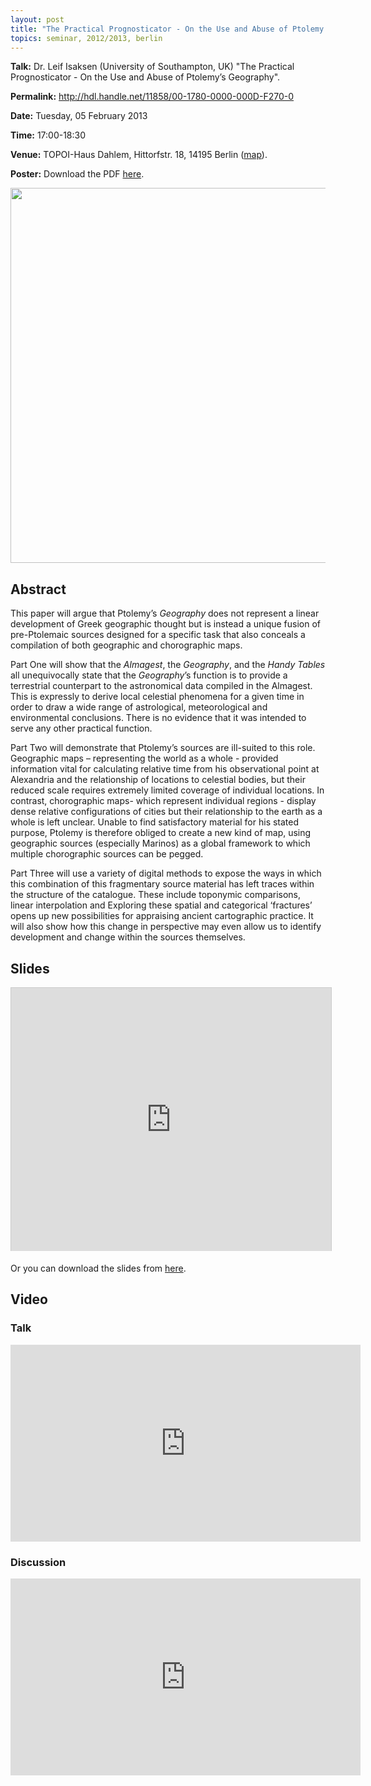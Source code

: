 ```yaml
---
layout: post
title: "The Practical Prognosticator - On the Use and Abuse of Ptolemy’s Geography"
topics: seminar, 2012/2013, berlin
---
```

<p>
<strong>Talk:</strong> 	Dr. Leif Isaksen (University of Southampton, UK) "The Practical Prognosticator - On the Use and Abuse of Ptolemy’s Geography".
</p>

**Permalink:** <http://hdl.handle.net/11858/00-1780-0000-000D-F270-0>

**Date:** Tuesday, 05 February 2013

**Time:** 17:00-18:30

**Venue:** TOPOI-Haus Dahlem, Hittorfstr. 18, 14195 Berlin ([map](http://goo.gl/maps/8OgGo)). 

**Poster:** Download the PDF [here](/berlin/files/Isaksen_poster.pdf).

<img src="/berlin/files/Isaksen_DCImage.jpg" width="600px"/>

## Abstract

This paper will argue that Ptolemy’s *Geography* does not represent a linear development of Greek geographic thought but is instead a unique fusion of pre-Ptolemaic sources designed for a specific task that also conceals a compilation of both geographic and chorographic maps.

Part One will show that the *Almagest*, the *Geography*, and the *Handy Tables* all unequivocally state that the *Geography*’s function is to provide a terrestrial counterpart to the astronomical data compiled in the Almagest. This is expressly to derive local celestial phenomena for a given time in order to draw a wide range of astrological, meteorological and environmental conclusions. There is no evidence that it was intended to serve any other practical function.

Part Two will demonstrate that Ptolemy’s sources are ill-suited to this role. Geographic maps – representing the world as a whole - provided information vital for calculating relative time from his observational point at Alexandria and the relationship of locations to celestial bodies, but their reduced scale requires extremely limited coverage of individual locations. In contrast, chorographic maps- which represent individual regions - display dense relative configurations of cities but their relationship to the earth as a whole is left unclear. Unable to find satisfactory material for his stated purpose, Ptolemy is therefore obliged to create a new kind of map, using geographic sources (especially Marinos) as a global framework to which multiple chorographic sources can be pegged.

Part Three will use a variety of digital methods to expose the ways in which this combination of this fragmentary source material has left traces within the structure of the catalogue. These include toponymic comparisons, linear interpolation and Exploring these spatial and categorical ‘fractures’ opens up new possibilities for appraising ancient cartographic practice. It will also show how this change in perspective may even allow us to identify development and change within the sources themselves.

## Slides


<iframe src="http://de.slideshare.net/slideshow/embed_code/16644164" width="512" height="421" frameborder="0" marginwidth="0" marginheight="0" scrolling="no" style="border:1px solid #CCC;border-width:1px 1px 0;margin-bottom:5px"> </iframe> 

Or you can download the slides from [here](/berlin/files/slides/dcsb_isaksen_05022013.pdf).

## Video

### Talk
<iframe width="560" height="315" src="http://www.youtube.com/embed/876x16jvneY?list=PLq4Pz4R7ts0UqSn0bgAgeX1lEpkL0SDs2" frameborder="0"> </iframe>

### Discussion
<iframe width="560" height="315" src="http://www.youtube.com/embed/sFJyRfwFdsY?list=PLq4Pz4R7ts0UqSn0bgAgeX1lEpkL0SDs2" frameborder="0"> </iframe>